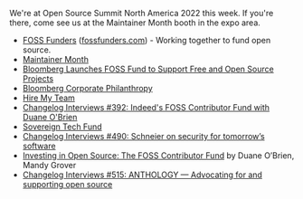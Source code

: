 We're at Open Source Summit North America 2022 this week. If you're there, come see us at the Maintainer Month booth in the expo area.

- [FOSS Funders](https://fossfunders.com) ([fossfunders.com](https://fossfunders.com)) - Working together to fund open source.
- [Maintainer Month](https://maintainermonth.github.com)
- [Bloomberg Launches FOSS Fund to Support Free and Open Source Projects](https://www.bloomberg.com/company/stories/bloomberg-ospo-launches-foss-contributor-fund/)
- [Bloomberg Corporate Philanthropy](https://www.bloomberg.org/corporate-philanthropy/)
- [Hire My Team](https://www.duaneobrien.com/hire-my-team/)
- [Changelog Interviews #392: Indeed's FOSS Contributor Fund with Duane O'Brien](https://changelog.com/podcast/392)
- [Sovereign Tech Fund](https://sovereigntechfund.de/en/)
- [Changelog Interviews #490: Schneier on security for tomorrow’s software](https://changelog.com/podcast/490)
- [Investing in Open Source: The FOSS Contributor Fund](https://www.oreilly.com/library/view/investing-in-open/9781098111915/) by Duane O’Brien, Mandy Grover
- [Changelog Interviews #515: ANTHOLOGY — Advocating for and supporting open source](https://changelog.com/podcast/515)